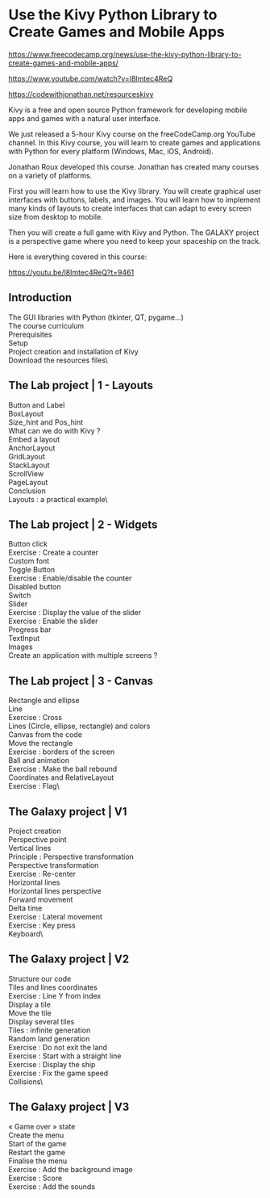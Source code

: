 # Use the Kivy Python Library to Create Games and Mobile Apps

<https://www.freecodecamp.org/news/use-the-kivy-python-library-to-create-games-and-mobile-apps/>

<https://www.youtube.com/watch?v=l8Imtec4ReQ>

<https://codewithjonathan.net/resourceskivy>

Kivy is a free and open source Python framework for developing mobile apps and games with a natural user interface.

We just released a 5-hour Kivy course on the freeCodeCamp.org YouTube channel. In this Kivy course, you will learn to create games and applications with Python for every platform (Windows, Mac, iOS, Android).

Jonathan Roux developed this course. Jonathan has created many courses on a variety of platforms.

First you will learn how to use the Kivy library. You will create graphical user interfaces with buttons, labels, and images. You will learn how to implement many kinds of layouts to create interfaces that can adapt to every screen size from desktop to mobile.

Then you will create a full game with Kivy and Python. The GALAXY project is a perspective game where you need to keep your spaceship on the track.

Here is everything covered in this course:

https://youtu.be/l8Imtec4ReQ?t=9461

## Introduction

The GUI libraries with Python (tkinter, QT, pygame...)\
The course curriculum\
Prerequisites\
Setup\
Project creation and installation of Kivy\
Download the resources files\

## The Lab project | 1 - Layouts

Button and Label\
BoxLayout\
Size_hint and Pos_hint\
What can we do with Kivy ?\
Embed a layout\
AnchorLayout\
GridLayout\
StackLayout\
ScrollView\
PageLayout\
Conclusion\
Layouts : a practical example\

## The Lab project | 2 - Widgets

Button click\
Exercise : Create a counter\
Custom font\
Toggle Button\
Exercise : Enable/disable the counter\
Disabled button\
Switch\
Slider\
Exercise : Display the value of the slider\
Exercise : Enable the slider\
Progress bar\
TextInput\
Images\
Create an application with multiple screens ?

## The Lab project | 3 - Canvas

Rectangle and ellipse\
Line\
Exercise : Cross\
Lines (Circle, ellipse, rectangle) and colors\
Canvas from the code\
Move the rectangle\
Exercise : borders of the screen\
Ball and animation\
Exercise : Make the ball rebound\
Coordinates and RelativeLayout\
Exercise : Flag\

## The Galaxy project | V1

Project creation\
Perspective point\
Vertical lines\
Principle : Perspective transformation\
Perspective transformation\
Exercise : Re-center\
Horizontal lines\
Horizontal lines perspective\
Forward movement\
Delta time\
Exercise : Lateral movement\
Exercise : Key press\
Keyboard\

## The Galaxy project | V2

Structure our code\
Tiles and lines coordinates\
Exercise : Line Y from index\
Display a tile\
Move the tile\
Display several tiles\
Tiles : infinite generation\
Random land generation\
Exercise : Do not exit the land\
Exercise : Start with a straight line\
Exercise : Display the ship\
Exercise : Fix the game speed\
Collisions\

## The Galaxy project | V3

« Game over » state\
Create the menu\
Start of the game\
Restart the game\
Finalise the menu\
Exercise : Add the background image\
Exercise : Score\
Exercise : Add the sounds
